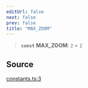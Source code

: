 ```yaml
---
editUrl: false
next: false
prev: false
title: "MAX_ZOOM"
---
```


> **`const`** **MAX\_ZOOM**: `2` = `2`

## Source

[constants.ts:3](https://github.com/nodenogg-in/alpha-p2p/blob/eef58d6a6d6a6f76abda4ba5686a340e45c0c40b/packages/infinitykit/src/constants.ts#L3)

